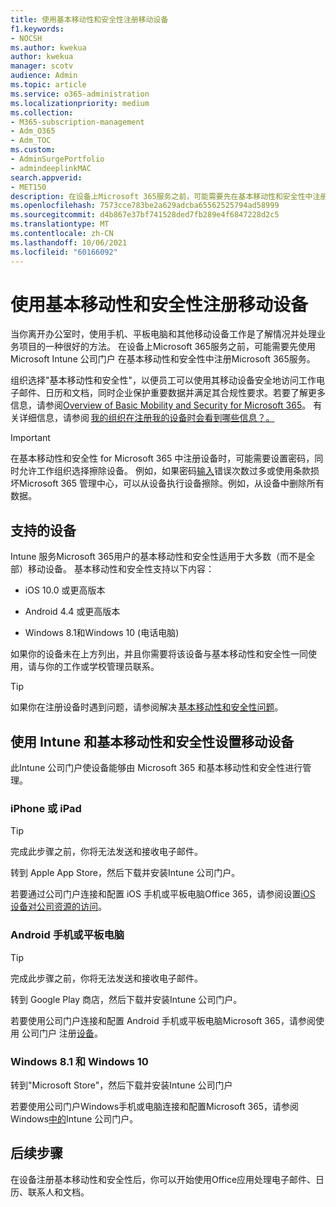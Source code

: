 ```yaml
---
title: 使用基本移动性和安全性注册移动设备
f1.keywords:
- NOCSH
ms.author: kwekua
author: kwekua
manager: scotv
audience: Admin
ms.topic: article
ms.service: o365-administration
ms.localizationpriority: medium
ms.collection:
- M365-subscription-management
- Adm_O365
- Adm_TOC
ms.custom:
- AdminSurgePortfolio
- admindeeplinkMAC
search.appverid:
- MET150
description: 在设备上Microsoft 365服务之前，可能需要先在基本移动性和安全性中注册Microsoft 365。
ms.openlocfilehash: 7573cce783be2a629adcba65562525794ad58999
ms.sourcegitcommit: d4b867e37bf741528ded7fb289e4f6847228d2c5
ms.translationtype: MT
ms.contentlocale: zh-CN
ms.lasthandoff: 10/06/2021
ms.locfileid: "60166092"
---
```

# <a name="enroll-your-mobile-device-using-basic-mobility-and-security"></a>使用基本移动性和安全性注册移动设备

当你离开办公室时，使用手机、平板电脑和其他移动设备工作是了解情况并处理业务项目的一种很好的方法。 在设备上Microsoft 365服务之前，可能需要先使用 Microsoft Intune 公司门户 在基本移动性和安全性中注册Microsoft 365服务。

组织选择"基本移动性和安全性"，以便员工可以使用其移动设备安全地访问工作电子邮件、日历和文档，同时企业保护重要数据并满足其合规性要求。若要了解更多信息，请参阅[Overview of Basic Mobility and Security for Microsoft 365](overview.md)。 有关详细信息，请参阅 [我的组织在注册我的设备时会看到哪些信息？。](/intune-user-help/what-info-can-your-company-see-when-you-enroll-your-device-in-intune)

> [!IMPORTANT]
> 在基本移动性和安全性 for Microsoft 365 中注册设备时，可能需要设置密码，同时允许工作组织选择擦除设备。 例如，如果密码<a href="https://go.microsoft.com/fwlink/p/?linkid=2024339" target="_blank">输入</a>错误次数过多或使用条款损坏Microsoft 365 管理中心，可以从设备执行设备擦除。例如，从设备中删除所有数据。

## <a name="supported-devices"></a>支持的设备

Intune 服务Microsoft 365用户的基本移动性和安全性适用于大多数（而不是全部）移动设备。 基本移动性和安全性支持以下内容：

- iOS 10.0 或更高版本

- Android 4.4 或更高版本

- Windows 8.1和Windows 10 (电话电脑) 

如果你的设备未在上方列出，并且你需要将该设备与基本移动性和安全性一同使用，请与你的工作或学校管理员联系。

> [!TIP]
> 如果你在注册设备时遇到问题，请参阅解决 [基本移动性和安全性问题](troubleshoot.md)。

## <a name="set-up-your-mobile-device-with-intune-and-basic-mobility-and-security"></a>使用 Intune 和基本移动性和安全性设置移动设备

此Intune 公司门户使设备能够由 Microsoft 365 和基本移动性和安全性进行管理。

### <a name="iphone-or-ipad"></a>iPhone 或 iPad

> [!TIP]
> 完成此步骤之前，你将无法发送和接收电子邮件。

转到 Apple App Store，然后下载并安装Intune 公司门户。

若要通过公司门户连接和配置 iOS 手机或平板电脑Office 365，请参阅设置[iOS 设备对公司资源的访问](/mem/intune/user-help/enroll-your-device-in-intune-ios)。

### <a name="android-phone-or-tablet"></a>Android 手机或平板电脑

> [!TIP]
> 完成此步骤之前，你将无法发送和接收电子邮件。

转到 Google Play 商店，然后下载并安装Intune 公司门户。

若要使用公司门户连接和配置 Android 手机或平板电脑Microsoft 365，请参阅使用 公司门户 注册[设备](/mem/intune/user-help/enroll-device-android-company-portal)。

### <a name="windows-81-and-windows-10"></a>Windows 8.1 和 Windows 10

转到"Microsoft Store"，然后下载并安装Intune 公司门户

若要使用公司门户Windows手机或电脑连接和配置Microsoft 365，请参阅 Windows[中的](/intune-user-help/windows-enrollment-company-portal)Intune 公司门户。

## <a name="next-steps"></a>后续步骤

在设备注册基本移动性和安全性后，你可以开始使用Office应用处理电子邮件、日历、联系人和文档。